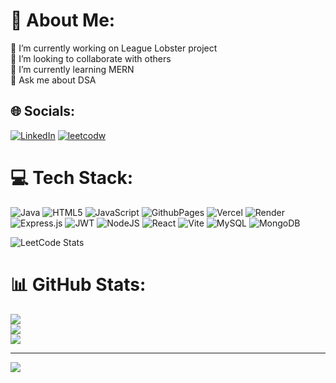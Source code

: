 # 💫 About Me:
🔭 I’m currently working on League Lobster project<br>👯 I’m looking to collaborate with others <br>🌱 I’m currently learning MERN<br>💬 Ask me about DSA<br>


## 🌐 Socials:
[![LinkedIn](https://img.shields.io/badge/LinkedIn-%230077B5.svg?logo=linkedin&logoColor=white)](https://linkedin.com/in/Vetrivel-k) 
[![leetcodw](https://img.shields.io/badge/LeetCode-%23FFA116.svg?logo=leetcode&logoColor=white)](https://leetcode.com/u/kvetrivel/) 

# 💻 Tech Stack:
![Java](https://img.shields.io/badge/java-%23ED8B00.svg?style=for-the-badge&logo=openjdk&logoColor=white) ![HTML5](https://img.shields.io/badge/html5-%23E34F26.svg?style=for-the-badge&logo=html5&logoColor=white) ![JavaScript](https://img.shields.io/badge/javascript-%23323330.svg?style=for-the-badge&logo=javascript&logoColor=%23F7DF1E) ![GithubPages](https://img.shields.io/badge/github%20pages-121013?style=for-the-badge&logo=github&logoColor=white) ![Vercel](https://img.shields.io/badge/vercel-%23000000.svg?style=for-the-badge&logo=vercel&logoColor=white) ![Render](https://img.shields.io/badge/Render-%46E3B7.svg?style=for-the-badge&logo=render&logoColor=white) ![Express.js](https://img.shields.io/badge/express.js-%23404d59.svg?style=for-the-badge&logo=express&logoColor=%2361DAFB) ![JWT](https://img.shields.io/badge/JWT-black?style=for-the-badge&logo=JSON%20web%20tokens) ![NodeJS](https://img.shields.io/badge/node.js-6DA55F?style=for-the-badge&logo=node.js&logoColor=white) ![React](https://img.shields.io/badge/react-%2320232a.svg?style=for-the-badge&logo=react&logoColor=%2361DAFB) ![Vite](https://img.shields.io/badge/vite-%23646CFF.svg?style=for-the-badge&logo=vite&logoColor=white) ![MySQL](https://img.shields.io/badge/mysql-4479A1.svg?style=for-the-badge&logo=mysql&logoColor=white) ![MongoDB](https://img.shields.io/badge/MongoDB-%234ea94b.svg?style=for-the-badge&logo=mongodb&logoColor=white)

![LeetCode Stats](https://leetcard.jacoblin.cool/kvetrivel?theme=dark&font=Karma)

# 📊 GitHub Stats:
![](https://github-readme-stats.vercel.app/api?username=imVetrivel&theme=dark&hide_border=false&include_all_commits=false&count_private=false)<br/>
![](https://github-readme-streak-stats.herokuapp.com/?user=imVetrivel&theme=dark&hide_border=false)<br/>
![](https://github-readme-stats.vercel.app/api/top-langs/?username=imVetrivel&theme=dark&hide_border=false&include_all_commits=false&count_private=false&layout=compact)

---
[![](https://visitcount.itsvg.in/api?id=imVetrivel&icon=0&color=0)](https://visitcount.itsvg.in)
<!-- Proudly created with GPRM ( https://gprm.itsvg.in ) -->
